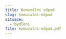 ```yaml
---
title: Komunální odpad
slug: komunalni-odpad
situace:
  - bydleni
file: komunalni-odpad.pdf
---
```

